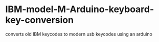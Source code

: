# IBM-model-M-Arduino-keyboard-key-conversion
converts old IBM keycodes to modern usb keycodes using an arduino
